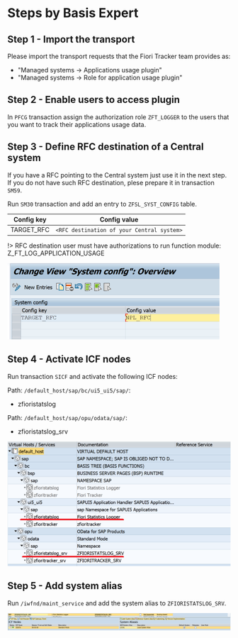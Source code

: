 # Steps by Basis Expert

## Step 1 - Import the transport

Please import the transport requests that the Fiori Tracker team provides as:

- "Managed systems -> Applications usage plugin"
- "Managed systems -> Role for application usage plugin"

## Step 2 - Enable users to access plugin

In `PFCG` transaction assign the authorization role `ZFT_LOGGER` to the users that you want to track their applications usage data.

## Step 3 - Define RFC destination of a Central system

If you have a RFC pointing to the Central system just use it in the next step. If you do not have such RFC destination, plese prepare it in transaction `SM59`.

Run `SM30` transaction and add an entry to `ZFSL_SYST_CONFIG` table.


|  Config key   |      Config value                            |
| ------------- |:-------------------------------------------: |
|  TARGET_RFC   | `<RFC destination of your Central system>`   |

!> RFC destination user must have authorizations to run function module: Z_FT_LOG_APPLICATION_USAGE

![](res/rfc.png)

## Step 4 - Activate ICF nodes

Run transaction `SICF` and activate the following ICF nodes:

Path: `/default_host/sap/bc/ui5_ui5/sap/`:
- zfioristatslog

Path: `/default_host/sap/opu/odata/sap/`:
- zfioristatslog_srv

![](res/sicf.png)

## Step 5 - Add system alias

Run `/iwfnd/maint_service` and add the system alias to `ZFIORISTATSLOG_SRV`.

![](res/alias.png)
